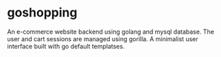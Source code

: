 # goshopping
An e-commerce website backend using golang and mysql database. 
The user and cart sessions are managed using gorilla. 
A minimalist user interface built with go default templatses. 
